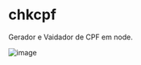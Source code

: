 # chkcpf
Gerador e Vaidador de CPF em node.

![image](https://user-images.githubusercontent.com/13918844/234017538-87c77d00-1229-4e35-a143-42e5d89c9178.png)

